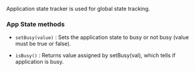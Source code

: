 Application state tracker is used for global state tracking.

### App State methods ###

  * `setBusy(value)`
  :
  Sets the application state to busy or not busy (value must be true or false).

  * `isBusy()`
  :
  Returns value assigned by setBusy(val), which tells if application is busy.